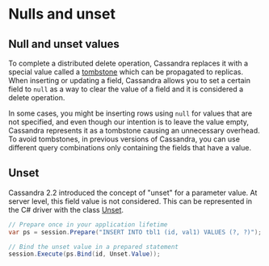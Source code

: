 # Nulls and unset

## Null and unset values 

To complete a distributed delete operation, Cassandra replaces it with a special value called a [tombstone][tombstone]
which can be propagated to replicas. When inserting or updating a field, Cassandra allows you to set a certain field to
`null` as a way to clear the value of a field and it is considered a delete operation.

In some cases, you might be inserting rows using `null` for values that are not specified, and even though our
intention is to leave the value empty, Cassandra represents it as a tombstone causing an unnecessary overhead. 
To avoid tombstones, in previous versions of Cassandra, you can use different query combinations only containing
the fields that have a value.

## Unset 

Cassandra 2.2 introduced the concept of "unset" for a parameter value. At server level, this field value is not
considered. This can be represented in the C# driver with the class [Unset][unset-api].

```csharp
// Prepare once in your application lifetime
var ps = session.Prepare("INSERT INTO tbl1 (id, val1) VALUES (?, ?)");

// Bind the unset value in a prepared statement
session.Execute(ps.Bind(id, Unset.Value));
```

[tombstone]: http://docs.datastax.com/en/glossary/doc/glossary/gloss_tombstone.html
[unset-api]: http://docs.datastax.com/en/latest-csharp-driver-api/html/T_Cassandra_Unset.htm